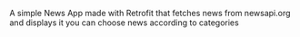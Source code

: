 A simple News App made with Retrofit that fetches news from newsapi.org and displays it you can choose news according to categories
